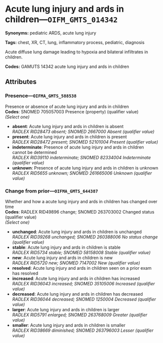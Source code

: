 # Acute lung injury and ards in children—`OIFM_GMTS_014342`

**Synonyms:** pediatric ARDS, acute lung injury

**Tags:** chest, XR, CT, lung, inflammatory process, pediatric, diagnosis

Acute diffuse lung damage leading to hypoxia and bilateral infiltrates in children.

**Codes:** GAMUTS 14342 acute lung injury and ards in children

## Attributes

### Presence—`OIFMA_GMTS_588538`

Presence or absence of acute lung injury and ards in children  
**Codes**: SNOMED 705057003 Presence (property) (qualifier value)  
*(Select one)*

- **absent**: Acute lung injury and ards in children is absent  
_RADLEX RID28473 absent; SNOMED 2667000 Absent (qualifier value)_
- **present**: Acute lung injury and ards in children is present  
_RADLEX RID28472 present; SNOMED 52101004 Present (qualifier value)_
- **indeterminate**: Presence of acute lung injury and ards in children cannot be determined  
_RADLEX RID39110 indeterminate; SNOMED 82334004 Indeterminate (qualifier value)_
- **unknown**: Presence of acute lung injury and ards in children is unknown  
_RADLEX RID5655 unknown; SNOMED 261665006 Unknown (qualifier value)_

### Change from prior—`OIFMA_GMTS_644387`

Whether and how a acute lung injury and ards in children has changed over time  
**Codes**: RADLEX RID49896 change; SNOMED 263703002 Changed status (qualifier value)  
*(Select one)*

- **unchanged**: Acute lung injury and ards in children is unchanged  
_RADLEX RID39268 unchanged; SNOMED 260388006 No status change (qualifier value)_
- **stable**: Acute lung injury and ards in children is stable  
_RADLEX RID5734 stable; SNOMED 58158008 Stable (qualifier value)_
- **new**: Acute lung injury and ards in children is new  
_RADLEX RID5720 new; SNOMED 7147002 New (qualifier value)_
- **resolved**: Acute lung injury and ards in children seen on a prior exam has resolved  
- **increased**: Acute lung injury and ards in children has increased  
_RADLEX RID36043 increased; SNOMED 35105006 Increased (qualifier value)_
- **decreased**: Acute lung injury and ards in children has decreased  
_RADLEX RID36044 decreased; SNOMED 1250004 Decreased (qualifier value)_
- **larger**: Acute lung injury and ards in children is larger  
_RADLEX RID5791 enlarged; SNOMED 263768009 Greater (qualifier value)_
- **smaller**: Acute lung injury and ards in children is smaller  
_RADLEX RID38669 diminished; SNOMED 263796003 Lesser (qualifier value)_
